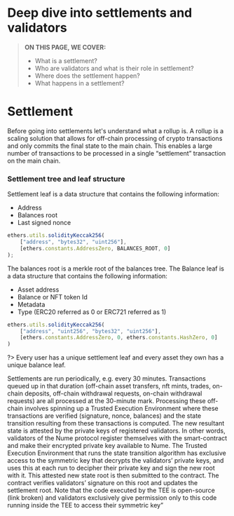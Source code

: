# Deep dive into settlements and validators

> **ON THIS PAGE, WE COVER:** 
> - What is a settlement?
> - Who are validators and what is their role in settlement?
> - Where does the settlement happen?
> - What happens in a settlement?

# Settlement
Before going into settlements let's understand what a rollup is. A rollup is a scaling solution that allows for off-chain processing of crypto transactions and only commits the final state to the main chain. This enables a large number of transactions to be processed in a single “settlement” transaction on the main chain.

### Settlement tree and leaf structure
Settlement leaf is a data structure that contains the following information:
- Address
- Balances root
- Last signed nonce

```js
ethers.utils.solidityKeccak256(
    ["address", "bytes32", "uint256"],
    [ethers.constants.AddressZero, BALANCES_ROOT, 0]
);
```

The balances root is a merkle root of the balances tree. The Balance leaf is a data structure that contains the following information:
- Asset address
- Balance or NFT token Id
- Metadata
- Type (ERC20 referred as 0 or ERC721 referred as 1)

```js
ethers.utils.solidityKeccak256(
    ["address", "uint256", "bytes32", "uint256"],
    [ethers.constants.AddressZero, 0, ethers.constants.HashZero, 0]
)
```

?> Every user has a unique settlement leaf and every asset they own has a unique balance leaf.

<!-- Assuming a settlement is ran every 1 hour, this will be the order of events. 

- User A has 100 MATIC 
- User B has 100 MATIC
- Settlement X (completed and notorized in the contract)
- User A deposits 100 MATIC
- User B deposits 100 MATIC
- User A transfers 50 MATIC to User B
- User A withdraws 50 MATIC
- User B withdraws 50 MATIC
- Settlement X+1 starts  -->

Settlements are run periodically, e.g. every 30 minutes. Transactions queued up in that duration (off-chain asset transfers, nft mints, trades, on-chain deposits, off-chain withdrawal requests, on-chain withdrawal requests) are all processed at the 30-minute mark. Processing these off-chain involves spinning up a Trusted Execution Environment where these transactions are verified (signature, nonce, balances) and the state transition resulting from these transactions is computed.  The new resultant state is attested by the private keys of registered validators.  In other words, validators of the Nume protocol register themselves with the smart-contract and make their encrypted private key available to Nume. The Trusted Execution Environment that runs the state transition algorithm has exclusive access to the symmetric key that decrypts the validators’ private keys, and uses this at each run to decipher their private key and sign the new root with it. This attested new state root is then submitted to the contract. The contract verifies validators’ signature on this root and updates the settlement root. Note that the code executed by the TEE is open-source (link broken) and validators exclusively give permission only to this code running inside the TEE to access their symmetric key”

<!-- ### Validators
Validator is a participant in the network who locks up MATIC tokens in the system and runs settlement function in order to help run the network. Validators stake their MATIC tokens as collateral to work for the security of the network and in exchange for their service, earn rewards.
Rewards are distributed to all stakers proportional to their stake at every checkpoint with the exception being the proposer getting an additional bonus. User reward balance gets updated in the contract which is referred to while claiming rewards.

!> At present there are no open validator slots available on the network. We will be opening up validator slots in the future. Please stay tuned for updates.

Validators are represented by BLS keys and are registered in the contract. The validators are responsible for submitting the rollup change. The Aggregated signature submitted by the validators is verified by the contract and the new root is updated in the contract. In current version of our protocol all validators are required to submit the aggregated signature.  -->

